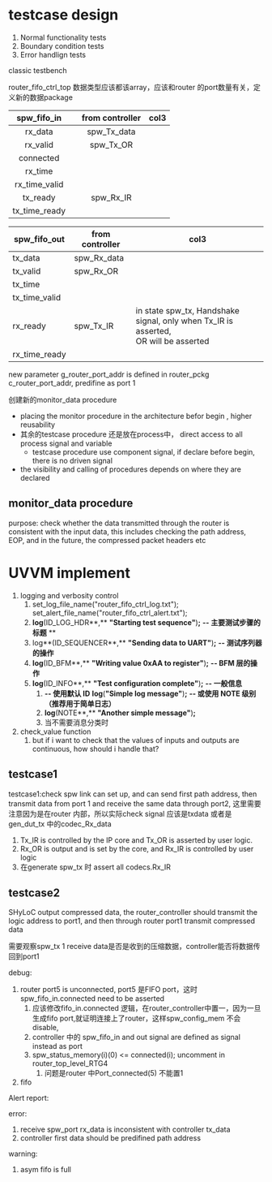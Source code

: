 # testcase design

1. Normal functionality tests
2. Boundary condition tests
3. Error handlign tests

classic testbench

router_fifo_ctrl_top 数据类型应该都该array，应该和router 的port数量有关，定义新的数据package


|  spw_fifo_in  |  | from controller | col3 |
| :-----------: | :-: | :-------------: | :--: |
|    rx_data    |  |   spw_Tx_data   |      |
|   rx_valid   |  |    spw_Tx_OR    |      |
|   connected   |  |                |      |
|    rx_time    |  |                |      |
| rx_time_valid |  |                |      |
|   tx_ready   |  |    spw_Rx_IR    |      |
| tx_time_ready |  |                |      |


| spw_fifo_out  | from controller | col3                                                                                     |
| ------------- | --------------- | ---------------------------------------------------------------------------------------- |
| tx_data       | spw_Rx_data     |                                                                                          |
| tx_valid      | spw_Rx_OR       |                                                                                          |
| tx_time       |                 |                                                                                          |
| tx_time_valid |                 |                                                                                          |
| rx_ready      | spw_Tx_IR       | in state spw_tx, Handshake signal, only when Tx_IR is asserted,<br />OR will be asserted |
| rx_time_ready |                 |                                                                                          |

new parameter g_router_port_addr is defined in router_pckg c_router_port_addr, predifine as port 1

创建新的monitor_data procedure

* placing the monitor procedure in the architecture befor begin , higher reusability
* 其余的testcase procedure 还是放在process中， direct access to all process signal and variable
  * testcase procedure use component signal, if declare before begin, there is no driven signal
* the visibility and calling of procedures depends on where they are declared

## monitor_data procedure

purpose: check whether the data transmitted through the router is consistent with the input data, this includes checking the path address, EOP, and in the future, the compressed packet headers etc

# UVVM implement

1. logging and verbosity control
   1. set_log_file_name("router_fifo_ctrl_log.txt");
      set_alert_file_name("router_fifo_ctrl_alert.txt");
   2. **log**(ID\_LOG\_HDR**,** **"Starting test sequence"**)**;**      **-- 主要测试步骤的标题** **
   3. log**(ID\_SEQUENCER**,** **"Sending data to UART"**)**;**      **-- 测试序列器的操作**
   4. **log**(ID\_BFM**,** **"Writing value 0xAA to register"**)**;**  **-- BFM 层的操作**
   5. **log**(ID\_INFO**,** **"Test configuration complete"**)**;**     **-- 一般信息**
      1. **-- 使用默认 ID** **log**(**"Simple log message"**)**;**    **-- 或使用 NOTE 级别（推荐用于简单日志）**
      2. **log**(NOTE**,** **"Another simple message"**)**;**
      3. 当不需要消息分类时
2. check_value function
   1. but if i want to check that the values of inputs and outputs are continuous, how should i handle that?

## testcase1

testcase1:check spw link can set up, and can send first path address, then transmit data from port 1 and receive the same data through port2, 这里需要注意因为是在router 内部，所以实际check signal 应该是txdata 或者是 gen_dut_tx 中的codec_Rx_data

1. Tx\_IR is controlled by the IP core and Tx\_OR is asserted by user logic.
2. Rx_OR is output and is set by the core, and Rx_IR is controlled by user logic
3. 在generate spw_tx 时 assert all codecs.Rx_IR

## testcase2

SHyLoC output compressed data, the router_controller should transmit the logic address to port1, and then through router port1 transmit compressed data

需要观察spw_tx 1 receive data是否是收到的压缩数据，controller能否将数据传回到port1

debug:

1. router port5 is unconnected, port5 是FIFO port，这时spw_fifo_in.connected need to be asserted
   1. 应该修改fifo_in.connected 逻辑，在router_controller中置一，因为一旦生成fifo port,就证明连接上了router，这样spw_config_mem 不会disable,
   2. controller 中的 spw_fifo_in and out signal are defined as signal instead as port
   3. spw_status_memory(i)(0) <= connected(i); uncomment in router_top_level_RTG4
      1. 问题是router 中Port_connected(5) 不能置1
2. fifo

Alert report:

error:

1. receive spw_port rx_data is inconsistent with controller tx_data
2. controller first data should be predifined path address

warning:

1. asym fifo is full
